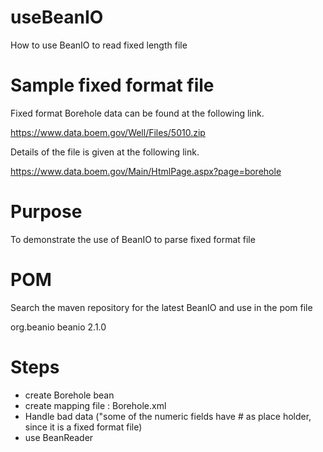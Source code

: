 # useBeanIO
How to use BeanIO to read fixed length file

# Sample fixed format file 
Fixed format Borehole data can be found at the following link.

https://www.data.boem.gov/Well/Files/5010.zip

Details of the file is given at the following link.

https://www.data.boem.gov/Main/HtmlPage.aspx?page=borehole

# Purpose
To demonstrate the use of BeanIO to parse fixed format file

# POM 
Search the maven repository for the latest BeanIO and use in the pom file

<!-- https://mvnrepository.com/artifact/org.beanio/beanio -->
<dependency>
    <groupId>org.beanio</groupId>
    <artifactId>beanio</artifactId>
    <version>2.1.0</version>
</dependency>


# Steps
- create Borehole bean
- create mapping file : Borehole.xml
- Handle bad data ("some of the numeric fields have # as place holder, since it is a fixed format file)
- use BeanReader 

